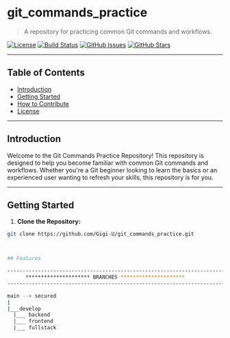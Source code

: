 # git_commands_practice

> A repository for practicing common Git commands and workflows.

[![License](https://img.shields.io/badge/license-MIT-blue.svg)](LICENSE)
[![Build Status](https://travis-ci.org/Gigi-U/git_commands_practice.svg?branch=master)](https://travis-ci.org/Gigi-U/git_commands_practice)
[![GitHub Issues](https://img.shields.io/github/issues/Gigi-U/git_commands_practice.svg)](https://github.com/Gigi-U/git_commands_practice/issues)
[![GitHub Stars](https://img.shields.io/github/stars/Gigi-U/git_commands_practice.svg)](https://github.com/Gigi-U/git_commands_practice/stargazers)

---

## Table of Contents

- [Introduction](#introduction)
- [Getting Started](#getting-started)
- [How to Contribute](#how-to-contribute)
- [License](#license)

---

## Introduction

Welcome to the Git Commands Practice Repository! This repository is designed to help you become familiar with common Git commands and workflows. Whether you're a Git beginner looking to learn the basics or an experienced user wanting to refresh your skills, this repository is for you.

---

## Getting Started

1. **Clone the Repository:**

  ```bash
  git clone https://github.com/Gigi-U/git_commands_practice.git

  

## Features

------------------------------------------------------------------------
        ********************* BRANCHES *********************
------------------------------------------------------------------------

main --> secured
|
|___develop
    |___ backend
    |___ frontend
    |___ fullstack

